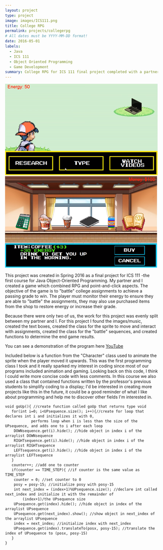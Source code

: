 ```yaml
---
layout: project
type: project
image: images/ICS111.png
title: College RPG
permalink: projects/collegerpg
# All dates must be YYYY-MM-DD format!
date: 2016-05-01
labels:
  - Java
  - ICS 111
  - Object Oriented Programming
  - Game Development
summary: College RPG for ICS 111 final project completed with a partner
---
```


<div class="ui small rounded images">
  <img class="ui image" src="../images/ICS111-2.png">
  <img class="ui image" src="../images/ICS111-3.png">
</div>

This project was created in Spring 2016 as a final project for ICS 111 -the first course for Java Object-Oriented Programming. My partner and I created a game which combined RPG and point-and-click aspects. The objective of the game is to "battle" college assignments to achieve a passing grade to win. The player must monitor their energy to ensure they are able to "battle" the assignments, they may also use purchased items from the shop to restore energy or increase their grade. 

Because there were only two of us, the work for this project was evenly split between my partner and I. 
For this project I found the images/music, created the text boxes, created the class for the sprite to move and interact with assignments, created the class for the "battle" sequences, and created functions to determine the end game results.

You can see a demonstration of the program here [YouTube](https://www.youtube.com/watch?v=Ug-7pg_gx9o&t=7s)

Included below is a function from the "Character" class used to animate the sprite when the player moved it upwards. This was the first programming class I took and it really sparked my interest in coding since most of our programs included animation and gaming. Looking back on this code, I think I could write more concise code with less comments. In this course we also used a class that contained functions written by the professor's previous students to simplify coding to a display; I'd be interested in creating more projects like this in the future, it could be a good reminder of what I like about programming and help me to discover other fields I'm interested in.

```
void goUp(){ //create function called goUp that returns type void
   for(int i=0; i<UPsequence.size(); i++){//create for loop that declares int i and initializes it with 0,     
            performs loop when i is less than the size of the UPsequence, and adds one to i after each loop
	DOWNsequence.get(i).hide(); //hide object in index i of the arraylist DOWNsequence
	RIGHTsequence.get(i).hide(); //hide object in index i of the arraylist RIGHTsequence
	LEFTsequence.get(i).hide(); //hide object in index i of the arraylist LEFTsequence
   }
   counter++; //add one to counter
   if(counter == TIME_STEP){ //if counter is the same value as TIME_STEP
	counter = 0; //set counter to 0
	posy = posy-15; //initialize posy with posy-15
	int next_index = (index+1)%UPsequence.size(); //declare int called next_index and initialize it with the remainder of 
		(index+1)/the UPsequence size
	UPsequence.get(index).hide(); //hide object in index of the arraylist UPsequence
	UPsequence.get(next_index).show(); //show object in next_index of the arraylist UPsequence
	index = next_index; //initialize index with next_index
	UPsequence.get(index).translateTo(posx, posy-15); //translate the index of UPsequence to (posx, posy-15)
   }
}
```




